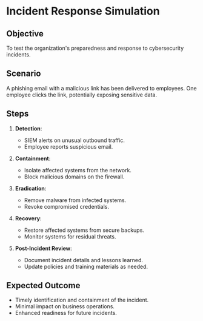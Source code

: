 # Incident Response Simulation

## Objective
To test the organization's preparedness and response to cybersecurity incidents.

## Scenario
A phishing email with a malicious link has been delivered to employees. One employee clicks the link, potentially exposing sensitive data.

## Steps
1. **Detection**:
   - SIEM alerts on unusual outbound traffic.
   - Employee reports suspicious email.

2. **Containment**:
   - Isolate affected systems from the network.
   - Block malicious domains on the firewall.

3. **Eradication**:
   - Remove malware from infected systems.
   - Revoke compromised credentials.

4. **Recovery**:
   - Restore affected systems from secure backups.
   - Monitor systems for residual threats.

5. **Post-Incident Review**:
   - Document incident details and lessons learned.
   - Update policies and training materials as needed.

## Expected Outcome
- Timely identification and containment of the incident.
- Minimal impact on business operations.
- Enhanced readiness for future incidents.
